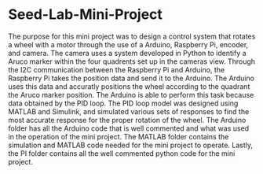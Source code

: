 # Seed-Lab-Mini-Project
The purpose for this mini project was to design a control system that rotates a wheel with a motor through the use of a Arduino, Raspberry Pi, encoder, and camera. The camera uses a system developed in Python to identify a Aruco marker within the four quadrents set up in the cameras view. Through the I2C communication between the Raspberry Pi and Arduino, the Raspberry Pi takes the position data and send it to the Arduino. The Arduino uses this data and accuratly positions the wheel according to the quadrant the Aruco marker position. The Arduino is able to perform this task because data obtained by the PID loop. The PID loop model was designed using MATLAB and Simulink, and simulated various sets of responses to find the most accurate response for the proper rotation of the wheel. The Arduino folder has all the Arduino code that is well commented and what was used in the operation of the mini project. The MATLAB folder contains the simulation and MATLAB code needed for the mini project to operate. Lastly, the PI folder contains all the well commented python code for the mini project.
